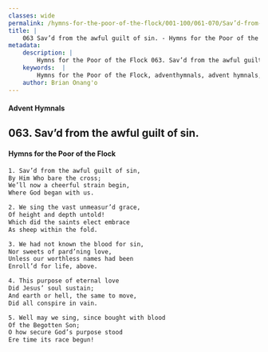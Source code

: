 ```yaml
---
classes: wide
permalink: /hymns-for-the-poor-of-the-flock/001-100/061-070/Sav’d-from-the-awful-guilt-of-sin/
title: |
    063 Sav’d from the awful guilt of sin. - Hymns for the Poor of the Flock
metadata:
    description: |
        Hymns for the Poor of the Flock 063. Sav’d from the awful guilt of sin.. Sav’d from the awful guilt of sin, By Him Who bare the cross;  We’ll now a cheerful strain begin,  Where God began with us. 
    keywords:  |
        Hymns for the Poor of the Flock, adventhymnals, advent hymnals, Sav’d from the awful guilt of sin., Sav’d from the awful guilt of sin,, 
    author: Brian Onang'o
---
```


#### Advent Hymnals
## 063. Sav’d from the awful guilt of sin.
####  Hymns for the Poor of the Flock

```txt
1. Sav’d from the awful guilt of sin,
By Him Who bare the cross; 
We’ll now a cheerful strain begin, 
Where God began with us.

2. We sing the vast unmeasur’d grace,
Of height and depth untold! 
Which did the saints elect embrace 
As sheep within the fold.

3. We had not known the blood for sin,
Nor sweets of pard’ning love,
Unless our worthless names had been 
Enroll’d for life, above.

4. This purpose of eternal love
Did Jesus’ soul sustain;
And earth or hell, the same to move,
Did all conspire in vain.

5. Well may we sing, since bought with blood
Of the Begotten Son;
O how secure God’s purpose stood 
Ere time its race begun!
```